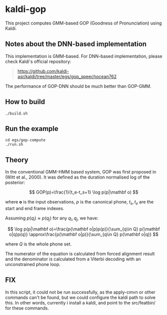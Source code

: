 # kaldi-gop
This project computes GMM-based GOP (Goodness of Pronunciation) using Kaldi.

## Notes about the DNN-based implementation

This implementation is GMM-based. For DNN-based implementation, please check Kaldi's official repository:
> https://github.com/kaldi-asr/kaldi/tree/master/egs/gop_speechocean762

The performance of GOP-DNN should be much better than GOP-GMM.

## How to build
```
./build.sh
```
## Run the example
```
cd egs/gop-compute
./run.sh
```

## Theory

In the conventional GMM-HMM based system, GOP was first proposed in (Witt et al., 2000). It was defined as the duration normalised log of the posterior:

$$
GOP(p)=\frac{1}{t_e-t_s+1} \log p(p|\mathbf o)
$$

where $\mathbf o$ is the input observations, $p$ is the canonical phone, $t_s, t_e$ are the start and end frame indexes.

Assuming $p(q_i)\approx p(q_j)$ for any $q_i, q_j$, we have:

$$
\log p(p|\mathbf o)=\frac{p(\mathbf o|p)p(p)}{\sum_{q\in Q} p(\mathbf o|q)p(q)}
                   \approx\frac{p(\mathbf o|p)}{\sum_{q\in Q} p(\mathbf o|q)}
$$

where $Q$ is the whole phone set.

The numerator of the equation is calculated from forced alignment result and the denominator is calculated from a Viterbi decoding with an unconstrained phone loop.

## FIX
In this script, it could not be run successfully, as the apply-cmvn or other commands can't be found, but we could configure the kaldi path to solve this. In other words, currently i install a kaldi, and point to the src/featbin/ for these commands.
